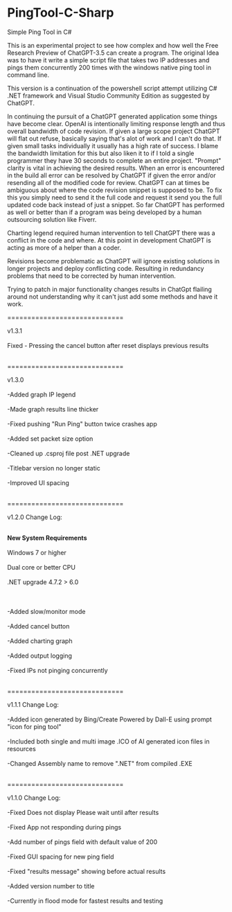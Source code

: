 # PingTool-C-Sharp
Simple Ping Tool in C#

This is an experimental project to see how complex and how well the Free Research Preview of ChatGPT-3.5 can create a program. The original Idea was to have it write a simple script file that takes two IP addresses and pings them concurrently 200 times with the windows native ping tool in command line.

This version is a continuation of the powershell script attempt utilizing C# .NET framework and Visual Studio Community Edition as suggested by ChatGPT.

In continuing the pursuit of a ChatGPT generated application some things have become clear. OpenAI is intentionally limiting response length and thus overall bandwidth of code revision. If given a large scope project ChatGPT will flat out refuse, basically saying that's alot of work and I can't do that. If given small tasks individually it usually has a high rate of success. I blame the bandwidth limitation for this but also liken it to if I told a single programmer they have 30 seconds to complete an entire project. 
"Prompt" clarity is vital in achieving the desired results. When an error is encountered in the build all error can be resolved by ChatGPT if given the error and/or resending all of the modified code for review. ChatGPT can at times be ambiguous about where the code revision snippet is supposed to be. To fix this you simply need to send it the full code and request it send you the full updated code back instead of just a snippet. So far ChatGPT has performed as well or better than if a program was being developed by a human outsourcing solution like Fiverr.

Charting legend required human intervention to tell ChatGPT there was a conflict in the code and where.
At this point in development ChatGPT is acting as more of a helper than a coder.

Revisions become problematic as ChatGPT will ignore existing solutions in longer projects and deploy conflicting code. Resulting in redundancy problems that need to be corrected by human intervention.

Trying to patch in major functionality changes results in ChatGpt flailing around not understanding why it can't just add some methods and have it work.

=============================

v1.3.1<br></br>
Fixed - Pressing the cancel button after reset displays previous results<br></br>

=============================

v1.3.0<br></br>
-Added graph IP legend<br></br>
-Made graph results line thicker<br></br>
-Fixed pushing "Run Ping" button twice crashes app<br></br>
-Added set packet size option<br></br>
-Cleaned up .csproj file post .NET upgrade<br></br>
-Titlebar version no longer static<br></br>
-Improved UI spacing<br></br>

=============================

v1.2.0 Change Log:<br></br>

**New System Requirements**<br></br>
Windows 7 or higher<br></br>
Dual core or better CPU<br></br>
.NET upgrade 4.7.2 > 6.0<br></br>
<br></br>
-Added slow/monitor mode<br></br>
-Added cancel button<br></br>
-Added charting graph<br></br>
-Added output logging<br></br>
-Fixed IPs not pinging concurrently<br></br>

=============================

v1.1.1 Change Log:<br></br>
-Added icon generated by Bing/Create Powered by Dall-E using prompt "icon for ping tool"<br></br>
-Included both single and multi image .ICO of AI generated icon files in resources<br></br>
-Changed Assembly name to remove ".NET" from compiled .EXE<br></br>

=============================

v1.1.0 Change Log:<br></br>
-Fixed Does not display Please wait until after results<br></br>
-Fixed App not responding during pings<br></br>
-Add number of pings field with default value of 200<br></br>
-Fixed GUI spacing for new ping field<br></br>
-Fixed "results message" showing before actual results<br></br>
-Added version number to title<br></br>
-Currently in flood mode for fastest results and testing<br></br>


